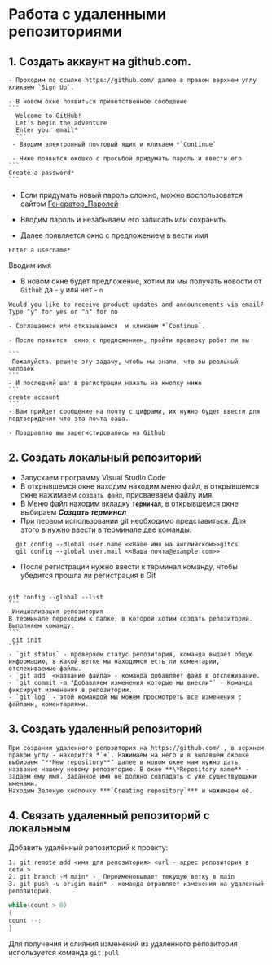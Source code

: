 # **Работа с удаленными репозиториями**
## 1. Создать аккаунт на github.com.

    - Проходим по ссылке https://github.com/ далее в правом верхнем углу кликаем `Sign Up`.
    
    - В новом окне появиться приветственное сообщение
    ```  
      Welcome to GitHub!
      Let’s begin the adventure
      Enter your email* 
      ```
     - Вводим электронный почтовый ящик и кликаем *`Continue`
    
     - Ниже появится окошко с просьбой придумать пароль и ввести его
    ```
    Create a password*
    ```
   - Если придумать новый пароль сложно, можно воспользоватся сайтом [Генератор_Паролей](http://www.onlinepasswordgenerator.ru/)
   - Вводим пароль и незабываем его записать или сохранить.
   
   - Далее появляется  окно с предложением в вести имя 
   ```
   Enter a username*
   ```
   Вводим имя

   - В новом окне будет предложение, хотим ли мы получать новости от `Github`   да - `y` или нет - `n`
  
   ```
   Would you like to receive product updates and announcements via email?
   Type "y" for yes or "n" for no
   ```
    - Соглашаемся или отказываемся  и кликаем *`Continue`.
    
    - После появится  окно с предложением, пройти проверку робот ли вы
    
    ```
     Пожалуйста‚ решите эту задачу‚ чтобы мы знали‚ что вы реальный человек
    ```
    - И последний шаг в регистрации нажать на кнопку ниже 
    ```
    create accaunt
    ```
    - Вам прийдет сообщение на почту с цифрами, их нужно будет ввести для подтверждения что эта почта ваша.
    
    - Поздравляю вы зарегистировались на Github 
## 2.  Создать локальный репозиторий
   - Запускаем программу Visual Studio Code
   - В открывшемся окне находим находим меню файл, в открывшемся окне  нажимаем `создать файл`, присваеваем файлу имя.
   - В Меню файл находим вкладку **`Терминал`**, в открывшемся окне выбираем ***Создать терминал***
   - При первом использовании git необходимо представиться. Для этого в нужно ввести в терминале две команды:
  ```
    git config --dlobal user.name <<Ваше имя на английском>>gitcs
    git config --global user.mail <<Ваша почта@example.com>>
  ```
   - После  регистрации нужно ввести к терминал команду, чтобы убедится прошла ли регистрация в Git
    
     ```
    git config --global --list
    ```
     Инициализация репозитория
    В терминале переходим к папке, в которой хотим создать репозиторий. Выполняем команду: 
    ```
     git init
    ```
    - `git status` - проверяем статус репозитория, команда выдает общую информацию, в какой ветке мы находимся есть ли коментарии, отслеживаемые файлы.
    - `git add` <название файла> - команда добавляет файл в отслеживание.
    - `git commit -m "Добавляем изменения которые мы внесли"` - Команда фиксирует изменения в репозитории.
    - `git log` - этой командой мы можем просмотреть все изменения с файлами, коментариями.
    
 
## 3. Создать удаленный репозиторий

    При создании удаленного репозитория на https://github.com/ , в верхнем правом углу - находится *`+`. Нажимаем на него и в выпавшем окошке выбираем "**New repository**" далее в новом окне нам нужно дать название нашему новому репозиторию. В окне **\*Repository name** - задаем ему имя. Заданное имя не должно совпадать с уже существующими именами.
    Находим Зеленую кнопочку ***`Creating repository`*** и нажимаем её. 
    
## 4. Связать удаленный репозиторий с локальным
Добавить удалённый репозиторий к проекту:
   ```
   1. git remote add <имя для репозитория> <url - адрес репозитория в сети >
   2. git branch -M main* -  Переименовывает текущую ветку в main
   3. git push -u origin main* - команда отравляет изменения на удаленный репозиторий. 
   ```
  ```C#
  while(count > 0)
{
count --;
}
```
Для получения и слияния изменений из удаленного репозитория используется команда `git pull`
  
